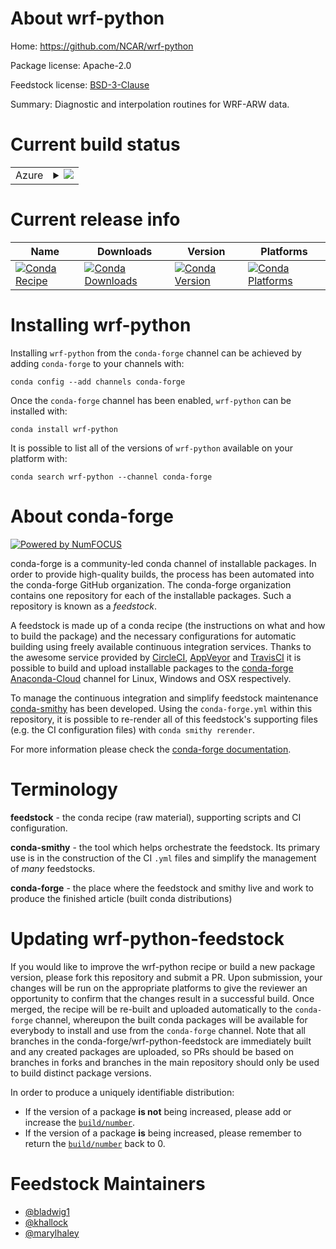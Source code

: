 About wrf-python
================

Home: https://github.com/NCAR/wrf-python

Package license: Apache-2.0

Feedstock license: [BSD-3-Clause](https://github.com/conda-forge/wrf-python-feedstock/blob/master/LICENSE.txt)

Summary: Diagnostic and interpolation routines for WRF-ARW data.

Current build status
====================


<table>
    
  <tr>
    <td>Azure</td>
    <td>
      <details>
        <summary>
          <a href="https://dev.azure.com/conda-forge/feedstock-builds/_build/latest?definitionId=2145&branchName=master">
            <img src="https://dev.azure.com/conda-forge/feedstock-builds/_apis/build/status/wrf-python-feedstock?branchName=master">
          </a>
        </summary>
        <table>
          <thead><tr><th>Variant</th><th>Status</th></tr></thead>
          <tbody><tr>
              <td>linux_64_c_compiler_version7fortran_compiler_version7python3.6.____cpython</td>
              <td>
                <a href="https://dev.azure.com/conda-forge/feedstock-builds/_build/latest?definitionId=2145&branchName=master">
                  <img src="https://dev.azure.com/conda-forge/feedstock-builds/_apis/build/status/wrf-python-feedstock?branchName=master&jobName=linux&configuration=linux_64_c_compiler_version7fortran_compiler_version7python3.6.____cpython" alt="variant">
                </a>
              </td>
            </tr><tr>
              <td>linux_64_c_compiler_version7fortran_compiler_version7python3.7.____cpython</td>
              <td>
                <a href="https://dev.azure.com/conda-forge/feedstock-builds/_build/latest?definitionId=2145&branchName=master">
                  <img src="https://dev.azure.com/conda-forge/feedstock-builds/_apis/build/status/wrf-python-feedstock?branchName=master&jobName=linux&configuration=linux_64_c_compiler_version7fortran_compiler_version7python3.7.____cpython" alt="variant">
                </a>
              </td>
            </tr><tr>
              <td>linux_64_c_compiler_version7fortran_compiler_version7python3.8.____cpython</td>
              <td>
                <a href="https://dev.azure.com/conda-forge/feedstock-builds/_build/latest?definitionId=2145&branchName=master">
                  <img src="https://dev.azure.com/conda-forge/feedstock-builds/_apis/build/status/wrf-python-feedstock?branchName=master&jobName=linux&configuration=linux_64_c_compiler_version7fortran_compiler_version7python3.8.____cpython" alt="variant">
                </a>
              </td>
            </tr><tr>
              <td>linux_64_c_compiler_version9fortran_compiler_version9python3.6.____cpython</td>
              <td>
                <a href="https://dev.azure.com/conda-forge/feedstock-builds/_build/latest?definitionId=2145&branchName=master">
                  <img src="https://dev.azure.com/conda-forge/feedstock-builds/_apis/build/status/wrf-python-feedstock?branchName=master&jobName=linux&configuration=linux_64_c_compiler_version9fortran_compiler_version9python3.6.____cpython" alt="variant">
                </a>
              </td>
            </tr><tr>
              <td>linux_64_c_compiler_version9fortran_compiler_version9python3.7.____cpython</td>
              <td>
                <a href="https://dev.azure.com/conda-forge/feedstock-builds/_build/latest?definitionId=2145&branchName=master">
                  <img src="https://dev.azure.com/conda-forge/feedstock-builds/_apis/build/status/wrf-python-feedstock?branchName=master&jobName=linux&configuration=linux_64_c_compiler_version9fortran_compiler_version9python3.7.____cpython" alt="variant">
                </a>
              </td>
            </tr><tr>
              <td>linux_64_c_compiler_version9fortran_compiler_version9python3.8.____cpython</td>
              <td>
                <a href="https://dev.azure.com/conda-forge/feedstock-builds/_build/latest?definitionId=2145&branchName=master">
                  <img src="https://dev.azure.com/conda-forge/feedstock-builds/_apis/build/status/wrf-python-feedstock?branchName=master&jobName=linux&configuration=linux_64_c_compiler_version9fortran_compiler_version9python3.8.____cpython" alt="variant">
                </a>
              </td>
            </tr><tr>
              <td>osx_64_fortran_compiler_version7python3.6.____cpython</td>
              <td>
                <a href="https://dev.azure.com/conda-forge/feedstock-builds/_build/latest?definitionId=2145&branchName=master">
                  <img src="https://dev.azure.com/conda-forge/feedstock-builds/_apis/build/status/wrf-python-feedstock?branchName=master&jobName=osx&configuration=osx_64_fortran_compiler_version7python3.6.____cpython" alt="variant">
                </a>
              </td>
            </tr><tr>
              <td>osx_64_fortran_compiler_version7python3.7.____cpython</td>
              <td>
                <a href="https://dev.azure.com/conda-forge/feedstock-builds/_build/latest?definitionId=2145&branchName=master">
                  <img src="https://dev.azure.com/conda-forge/feedstock-builds/_apis/build/status/wrf-python-feedstock?branchName=master&jobName=osx&configuration=osx_64_fortran_compiler_version7python3.7.____cpython" alt="variant">
                </a>
              </td>
            </tr><tr>
              <td>osx_64_fortran_compiler_version7python3.8.____cpython</td>
              <td>
                <a href="https://dev.azure.com/conda-forge/feedstock-builds/_build/latest?definitionId=2145&branchName=master">
                  <img src="https://dev.azure.com/conda-forge/feedstock-builds/_apis/build/status/wrf-python-feedstock?branchName=master&jobName=osx&configuration=osx_64_fortran_compiler_version7python3.8.____cpython" alt="variant">
                </a>
              </td>
            </tr><tr>
              <td>osx_64_fortran_compiler_version9python3.6.____cpython</td>
              <td>
                <a href="https://dev.azure.com/conda-forge/feedstock-builds/_build/latest?definitionId=2145&branchName=master">
                  <img src="https://dev.azure.com/conda-forge/feedstock-builds/_apis/build/status/wrf-python-feedstock?branchName=master&jobName=osx&configuration=osx_64_fortran_compiler_version9python3.6.____cpython" alt="variant">
                </a>
              </td>
            </tr><tr>
              <td>osx_64_fortran_compiler_version9python3.7.____cpython</td>
              <td>
                <a href="https://dev.azure.com/conda-forge/feedstock-builds/_build/latest?definitionId=2145&branchName=master">
                  <img src="https://dev.azure.com/conda-forge/feedstock-builds/_apis/build/status/wrf-python-feedstock?branchName=master&jobName=osx&configuration=osx_64_fortran_compiler_version9python3.7.____cpython" alt="variant">
                </a>
              </td>
            </tr><tr>
              <td>osx_64_fortran_compiler_version9python3.8.____cpython</td>
              <td>
                <a href="https://dev.azure.com/conda-forge/feedstock-builds/_build/latest?definitionId=2145&branchName=master">
                  <img src="https://dev.azure.com/conda-forge/feedstock-builds/_apis/build/status/wrf-python-feedstock?branchName=master&jobName=osx&configuration=osx_64_fortran_compiler_version9python3.8.____cpython" alt="variant">
                </a>
              </td>
            </tr><tr>
              <td>win_64_python3.6.____cpython</td>
              <td>
                <a href="https://dev.azure.com/conda-forge/feedstock-builds/_build/latest?definitionId=2145&branchName=master">
                  <img src="https://dev.azure.com/conda-forge/feedstock-builds/_apis/build/status/wrf-python-feedstock?branchName=master&jobName=win&configuration=win_64_python3.6.____cpython" alt="variant">
                </a>
              </td>
            </tr><tr>
              <td>win_64_python3.7.____cpython</td>
              <td>
                <a href="https://dev.azure.com/conda-forge/feedstock-builds/_build/latest?definitionId=2145&branchName=master">
                  <img src="https://dev.azure.com/conda-forge/feedstock-builds/_apis/build/status/wrf-python-feedstock?branchName=master&jobName=win&configuration=win_64_python3.7.____cpython" alt="variant">
                </a>
              </td>
            </tr><tr>
              <td>win_64_python3.8.____cpython</td>
              <td>
                <a href="https://dev.azure.com/conda-forge/feedstock-builds/_build/latest?definitionId=2145&branchName=master">
                  <img src="https://dev.azure.com/conda-forge/feedstock-builds/_apis/build/status/wrf-python-feedstock?branchName=master&jobName=win&configuration=win_64_python3.8.____cpython" alt="variant">
                </a>
              </td>
            </tr>
          </tbody>
        </table>
      </details>
    </td>
  </tr>
</table>

Current release info
====================

| Name | Downloads | Version | Platforms |
| --- | --- | --- | --- |
| [![Conda Recipe](https://img.shields.io/badge/recipe-wrf--python-green.svg)](https://anaconda.org/conda-forge/wrf-python) | [![Conda Downloads](https://img.shields.io/conda/dn/conda-forge/wrf-python.svg)](https://anaconda.org/conda-forge/wrf-python) | [![Conda Version](https://img.shields.io/conda/vn/conda-forge/wrf-python.svg)](https://anaconda.org/conda-forge/wrf-python) | [![Conda Platforms](https://img.shields.io/conda/pn/conda-forge/wrf-python.svg)](https://anaconda.org/conda-forge/wrf-python) |

Installing wrf-python
=====================

Installing `wrf-python` from the `conda-forge` channel can be achieved by adding `conda-forge` to your channels with:

```
conda config --add channels conda-forge
```

Once the `conda-forge` channel has been enabled, `wrf-python` can be installed with:

```
conda install wrf-python
```

It is possible to list all of the versions of `wrf-python` available on your platform with:

```
conda search wrf-python --channel conda-forge
```


About conda-forge
=================

[![Powered by NumFOCUS](https://img.shields.io/badge/powered%20by-NumFOCUS-orange.svg?style=flat&colorA=E1523D&colorB=007D8A)](http://numfocus.org)

conda-forge is a community-led conda channel of installable packages.
In order to provide high-quality builds, the process has been automated into the
conda-forge GitHub organization. The conda-forge organization contains one repository
for each of the installable packages. Such a repository is known as a *feedstock*.

A feedstock is made up of a conda recipe (the instructions on what and how to build
the package) and the necessary configurations for automatic building using freely
available continuous integration services. Thanks to the awesome service provided by
[CircleCI](https://circleci.com/), [AppVeyor](https://www.appveyor.com/)
and [TravisCI](https://travis-ci.com/) it is possible to build and upload installable
packages to the [conda-forge](https://anaconda.org/conda-forge)
[Anaconda-Cloud](https://anaconda.org/) channel for Linux, Windows and OSX respectively.

To manage the continuous integration and simplify feedstock maintenance
[conda-smithy](https://github.com/conda-forge/conda-smithy) has been developed.
Using the ``conda-forge.yml`` within this repository, it is possible to re-render all of
this feedstock's supporting files (e.g. the CI configuration files) with ``conda smithy rerender``.

For more information please check the [conda-forge documentation](https://conda-forge.org/docs/).

Terminology
===========

**feedstock** - the conda recipe (raw material), supporting scripts and CI configuration.

**conda-smithy** - the tool which helps orchestrate the feedstock.
                   Its primary use is in the construction of the CI ``.yml`` files
                   and simplify the management of *many* feedstocks.

**conda-forge** - the place where the feedstock and smithy live and work to
                  produce the finished article (built conda distributions)


Updating wrf-python-feedstock
=============================

If you would like to improve the wrf-python recipe or build a new
package version, please fork this repository and submit a PR. Upon submission,
your changes will be run on the appropriate platforms to give the reviewer an
opportunity to confirm that the changes result in a successful build. Once
merged, the recipe will be re-built and uploaded automatically to the
`conda-forge` channel, whereupon the built conda packages will be available for
everybody to install and use from the `conda-forge` channel.
Note that all branches in the conda-forge/wrf-python-feedstock are
immediately built and any created packages are uploaded, so PRs should be based
on branches in forks and branches in the main repository should only be used to
build distinct package versions.

In order to produce a uniquely identifiable distribution:
 * If the version of a package **is not** being increased, please add or increase
   the [``build/number``](https://conda.io/docs/user-guide/tasks/build-packages/define-metadata.html#build-number-and-string).
 * If the version of a package **is** being increased, please remember to return
   the [``build/number``](https://conda.io/docs/user-guide/tasks/build-packages/define-metadata.html#build-number-and-string)
   back to 0.

Feedstock Maintainers
=====================

* [@bladwig1](https://github.com/bladwig1/)
* [@khallock](https://github.com/khallock/)
* [@marylhaley](https://github.com/marylhaley/)


